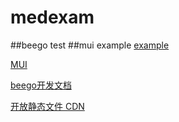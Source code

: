 # medexam
##beego test
##mui example
[example](http://www.dcloud.io/hellomui/examples/picker.html)

[MUI](http://dev.dcloud.net.cn/mui/ajax/)

[beego开发文档](http://beego.me/docs/intro/)

[开放静态文件 CDN](http://staticfile.org/)